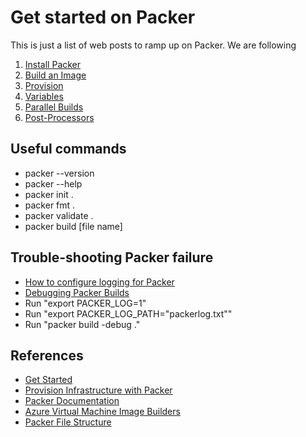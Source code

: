 # Get started on Packer

This is just a list of web posts to ramp up on Packer. We are following

1. [Install Packer](https://learn.hashicorp.com/tutorials/packer/get-started-install-cli?in=packer/docker-get-started)
2. [Build an Image](https://learn.hashicorp.com/tutorials/packer/docker-get-started-build-image?in=packer/docker-get-started)
3. [Provision](https://learn.hashicorp.com/tutorials/packer/docker-get-started-provision?in=packer/docker-get-started)
4. [Variables](https://learn.hashicorp.com/tutorials/packer/docker-get-started-variables)
5. [Parallel Builds](https://learn.hashicorp.com/tutorials/packer/docker-get-started-parallel-builds?in=packer/docker-get-started)
6. [Post-Processors](https://learn.hashicorp.com/tutorials/packer/docker-get-started-post-processors?in=packer/docker-get-started)

## Useful commands

- packer --version
- packer --help
- packer init .
- packer fmt .
- packer validate .
- packer build [file name]

## Trouble-shooting Packer failure

- [How to configure logging for Packer](https://www.phillipsj.net/posts/how-to-configure-logging-for-packer/)
- [Debugging Packer Builds](https://www.packer.io/docs/debugging)
- Run "export PACKER_LOG=1"
- Run "export PACKER_LOG_PATH="packerlog.txt""
- Run "packer build -debug ."

## References

- [Get Started](https://learn.hashicorp.com/packer)
- [Provision Infrastructure with Packer](https://learn.hashicorp.com/tutorials/terraform/packer)
- [Packer Documentation](https://www.packer.io/docs)
- [Azure Virtual Machine Image Builders](https://www.packer.io/plugins/builders/azure)
- [Packer File Structure](https://discuss.hashicorp.com/t/packer-file-structure/27161)
